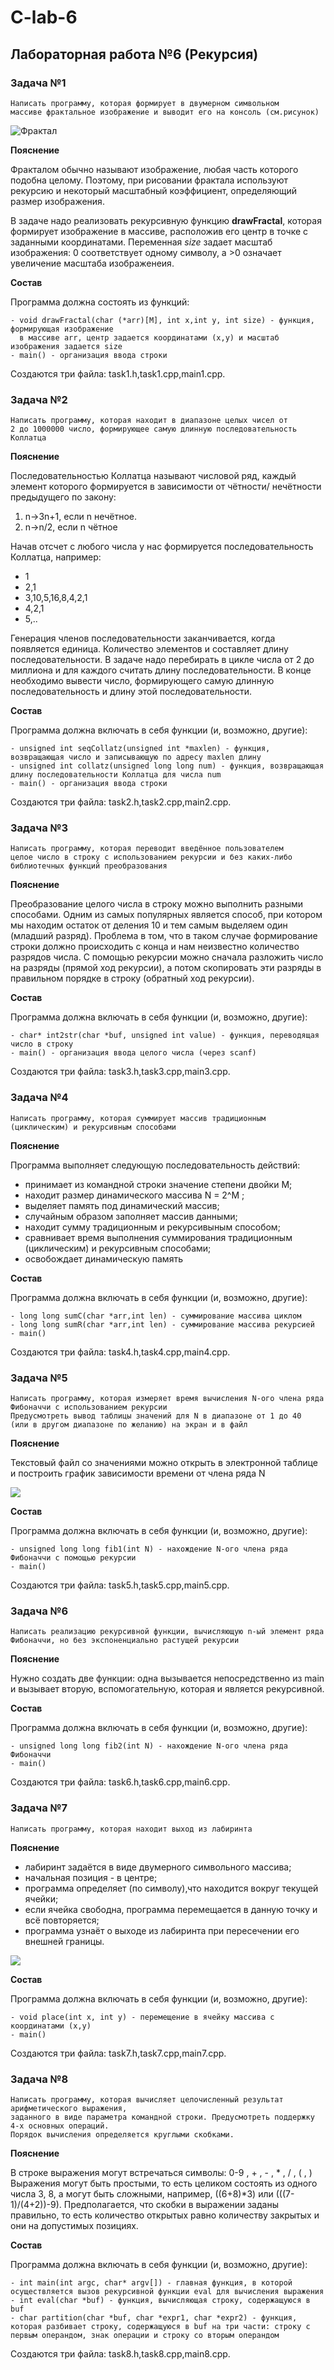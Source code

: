 # C-lab-6

## Лабораторная работа №6 (Рекурсия)

### Задача №1

```
Написать программу, которая формирует в двумерном символьном
массиве фрактальное изображение и выводит его на консоль (см.рисунок)
```

![Фрактал](./fractal.PNG)

**Пояснение**

Фракталом обычно называют изображение, любая часть которого подобна целому. Поэтому, при рисовании фрактала используют рекурсию и некоторый масштабный коэффициент, определяющий размер изображения.

В задаче надо реализовать рекурсивную функцию **drawFractal**, которая формирует изображение в массиве,
расположив его центр в точке с заданными координатами. Переменная *size* задает масштаб изображения: 0 соответствует
одному символу, а >0 означает увеличение масштаба изображенеия.

**Состав**

Программа должна состоять из функций:

```
- void drawFractal(char (*arr)[M], int x,int y, int size) - функция, формирующая изображение
  в массиве arr, центр задается координатами (x,y) и масштаб изображения задается size 
- main() - организация ввода строки
```

Создаются три файла: task1.h,task1.cpp,main1.cpp.

### Задача №2

```
Написать программу, которая находит в диапазоне целых чисел от
2 до 1000000 число, формирующее самую длинную последовательность Коллатца
```

**Пояснение**

Последовательностью Коллатца называют числовой ряд, каждый элемент которого формируется в зависимости от чётности/ нечётности предыдущего по закону:

1. n→3n+1, если n нечётное.
2. n→n/2, если n чётное

Начав отсчет с любого числа у нас формируется последовательность Коллатца, например:

- 1
- 2,1
- 3,10,5,16,8,4,2,1
- 4,2,1
- 5,..

Генерация членов последовательности заканчивается, когда появляется единица. Количество элементов и составляет длину
последовательности. В задаче надо перебирать в цикле числа от 2 до миллиона и для каждого считать длину последовательности.
В конце необходимо вывести число, формирующего самую длинную последовательность и длину этой последовательности.

**Состав**

Программа должна включать в себя функции (и, возможно, другие):

```
- unsigned int seqCollatz(unsigned int *maxlen) - функция, возвращающая число и записывающую по адресу maxlen длину 
- unsigned int collatz(unsigned long long num) - функция, возвращающая длину последовательности Коллатца для числа num
- main() - организация ввода строки
```

Создаются три файла: task2.h,task2.cpp,main2.cpp.

### Задача №3

```
Написать программу, которая переводит введённое пользователем
целое число в строку с использованием рекурсии и без каких-либо
библиотечных функций преобразования
```

**Пояснение**

Преобразование целого числа в строку можно выполнить разными способами. Одним из самых популярных является способ,
при котором мы находим остаток от деления 10 и тем самым выделяем один (младший разряд). Проблема в том, что в таком
случае формирование строки должно происходить с конца и нам неизвестно количество разрядов числа. С помощью рекурсии
можно сначала разложить число на разряды (прямой ход рекурсии), а потом скопировать эти разряды в правильном порядке
в строку (обратный ход рекурсии).

**Состав**

Программа должна включать в себя функции (и, возможно, другие):

```
- char* int2str(char *buf, unsigned int value) - функция, переводящая число в строку 
- main() - организация ввода целого числа (через scanf)
```

Создаются три файла: task3.h,task3.cpp,main3.cpp.

### Задача №4

```
Написать программу, которая суммирует массив традиционным (циклическим) и рекурсивным способами
```

**Пояснение**

Программа выполняет следующую последовательность действий:

- принимает из командной строки значение степени двойки M;
- находит размер динамического массива N = 2^M ;
- выделяет память под динамический массив;
- случайным образом заполняет массив данными;
- находит сумму традиционным и рекурсивыным способом;
- сравнивает время выполнения суммирования традиционным (циклическим) и рекурсивным способами;
- освобождает динамическую память

**Состав**

Программа должна включать в себя функции (и, возможно, другие):

```
- long long sumC(char *arr,int len) - суммирование массива циклом
- long long sumR(char *arr,int len) - суммирование массива рекурсией
- main() 
```

Создаются три файла: task4.h,task4.cpp,main4.cpp.

### Задача №5

```
Написать программу, которая измеряет время вычисления N-ого члена ряда Фибоначчи с использованием рекурсии
Предусмотреть вывод таблицы значений для N в диапазоне от 1 до 40
(или в другом диапазоне по желанию) на экран и в файл
```
**Пояснение**

Текстовый файл со значениями можно открыть в электронной таблице и построить график зависимости времени от члена ряда N

![](./fib.png)

**Состав**

Программа должна включать в себя функции (и, возможно, другие):

```
- unsigned long long fib1(int N) - нахождение N-ого члена ряда Фибоначчи с помощью рекурсии
- main() 
```


Создаются три файла: task5.h,task5.cpp,main5.cpp.

### Задача №6

```
Написать реализацию рекурсивной функции, вычисляющую n-ый элемент ряда Фибоначчи, но без экспоненциально растущей рекурсии
```
**Пояснение**

Нужно создать две функции: одна вызывается непосредственно из main и вызывает вторую, вспомогательную, которая и является рекурсивной.

**Состав**

Программа должна включать в себя функции (и, возможно, другие):

```
- unsigned long long fib2(int N) - нахождение N-ого члена ряда Фибоначчи
- main() 
```


Создаются три файла: task6.h,task6.cpp,main6.cpp.

### Задача №7

```
Написать программу, которая находит выход из лабиринта
```
**Пояснение**

- лабиринт задаётся в виде двумерного символьного массива;
- начальная позиция - в центре;
- программа определяет (по символу),что находится вокруг текущей ячейки;
- если ячейка свободна, программа перемещается в данную точку и всё повторяется;
- программа узнаёт о выходе из лабиринта при пересечении его внешней границы.

![](./maze.png)

**Состав**

Программа должна включать в себя функции (и, возможно, другие):

```
- void place(int x, int y) - перемещение в ячейку массива с координатами (x,y)
- main() 
```


Создаются три файла: task7.h,task7.cpp,main7.cpp.

### Задача №8
```
Написать программу, которая вычисляет целочисленный результат арифметического выражения, 
заданного в виде параметра командной строки. Предусмотреть поддержку 4-х основных операций. 
Порядок вычисления определяется круглыми скобками.
```
**Пояснение**

В строке выражения могут встречаться символы: 0-9 , + , - , * , / , ( , ) Выражения могут быть  простыми, то есть целиком состоять из одного числа 3, 8, а могут быть сложными, например, ((6+8)*3) или (((7-1)/(4+2))-9). Предполагается, что скобки в выражении заданы правильно, то есть количество открытых равно количеству закрытых и они на допустимых позициях.

**Состав**

Программа должна включать в себя функции (и, возможно, другие):

```
- int main(int argc, char* argv[]) - главная функция, в которой осуществляется вызов рекурсивной функции eval для вычисления выражения
- int eval(char *buf) - функция, вычисляющая строку, содержащуюся в buf
- char partition(char *buf, char *expr1, char *expr2) - функция, которая разбивает строку, содержащуюся в buf на три части: строку с первым операндом, знак операции и строку со вторым операндом
```

Создаются три файла: task8.h,task8.cpp,main8.cpp.




